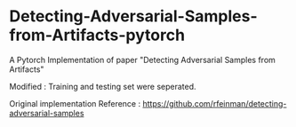 # Detecting-Adversarial-Samples-from-Artifacts-pytorch
A Pytorch Implementation of paper "Detecting Adversarial Samples from Artifacts"

Modified : Training and testing set were seperated.

Original implementation Reference : https://github.com/rfeinman/detecting-adversarial-samples
